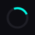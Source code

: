 
<!--DOCTYPE html-->
<html lang="en">
<head>
  <meta charset="UTF-8" />
  <meta name="viewport" content="width=device-width, initial-scale=1.0" />
  <title>Jake</title>
  <link rel="stylesheet" href="styles.css" />
  <link rel="stylesheet" href="https://unpkg.com/aos@2.3.4/dist/aos.css" />
</head>
<body>
  <div id="loader">
    <div class="spinner"></div>
  </div>

  <canvas id="bgCanvas"></canvas>

  <header>
    <nav class="navbar">
      <div class="logo">Jacob Wood</div>
      <div class="hamburger" onclick="toggleMenu()">☰</div>
      <ul class="nav-links" id="nav-links">
        <li><a href="#about" onclick="closeMenu()">About</a></li>
        <li><a href="#projects" onclick="closeMenu()">Projects</a></li>
        <li><a href="#contact" onclick="closeMenu()">Contact</a></li>
      </ul>
    </nav>
  </header>

  <section class="hero parallax">
    <h1 data-aos="fade-down">Experience Sublimity</h1>
    <p data-aos="fade-up">Designing sleek, innovative web experiences.</p>
  </section>

  <svg class="divider" viewBox="0 0 1440 100">
    <path fill="#0d0d12" d="M0,0 C720,100 720,0 1440,100 L1440,0 L0,0 Z"></path>
  </svg>


<!-- about me stuff. Change this. The font isn't great. The paragraphs don't have extra line spacing after paragraphs. Fix this stuff. -->
  <section id="about" class="section" data-aos="fade-down">
    <h2>About Me</h2>
    <p class="cascadia-code-semi-bold">Hi, I'm Jake!</p>
    <p class="cascadia-code-semi-bold">I'm a passionate web developer who loves building beautiful, user-friendly websites and apps. I specialize in HTML, CSS, JavaScript, and frameworks like React and Tailwind CSS.</p>
	<p class="cascadia-code-semi-bold">Whether it's creating clean front-end designs or wiring up powerful backend functionality, I'm always excited to take on new challenges and learn something new along the way.</p>
	<p class="cascadia-code-semi-bold">When I'm not coding, you can find me exploring UI/UX trends, refining my personal projects, or helping others solve problems online.</p>
  </section>

  <svg class="divider flip" viewBox="0 0 1440 100">
    <path fill="#0d0d12" d="M0,0 C720,100 720,0 1440,100 L1440,0 L0,0 Z"></path>
  </svg>

  <section id="projects" class="section" data-aos="fade-down">
    <h2>My Projects</h2>
    <div class="project-gallery">

      <div class="project-card" onclick="window.open('calculator/index.html', '_blank')">Calculator</div>
      <div class="project-card" onclick="window.open('tic-tac-toe-online/index.html', '_blank')">Tic Tac Toe</div>
      <div class="project-card" onclick="window.open('movieSpinner/index.html', '_blank')">Movie Spinner</div>



<!-- old stuff. I no longer use this. Maybe should just delete?-->
      <!--
      <div class="project-card" onclick="openModal(1)">⚡ Reactive UI</div>
      <div class="project-card" onclick="openModal(2)">🧠 AI Dashboard</div>
      <div class="project-card" onclick="openModal(3)">📲 Mobile UX</div>
      -->

      
    </div>
  </section>

  <svg class="divider" viewBox="0 0 1440 100">
    <path fill="#0d0d12" d="M0,0 C720,100 720,0 1440,100 L1440,0 L0,0 Z"></path>
  </svg>



<!-- code for contact form. It doesn't actually work yet...
	Also, maybe should add my github and instagram, linkedin, etc. -->

  <section id="contact" class="section" data-aos="fade-down">
    <h2>Contact</h2>
    <form class="contact-form" name="contact" method="POST" data-netlify="true">
      <input type="hidden" name="form-name" value="contact" />
      <input type="text" name="name" placeholder="Name" required />
      <input type="email" name="email" placeholder="Email" required />
      <textarea name="message" placeholder="Message" required></textarea>
      <button type="submit">Send Message</button>
    </form>
  </section>

  <footer>
    <p>&copy; 2025 Jacob Wood. All rights reserved.</p>
  </footer>



<!-- pretty sure this block is unused lol. -->

  <div class="modal" id="projectModal">
    <div class="modal-content">
      <span class="close" onclick="closeModal()">&times;</span>
      <div id="modalText"></div>
    </div>
  </div>

  <script src="https://unpkg.com/aos@2.3.4/dist/aos.js"></script>
  <script>
    AOS.init();
    window.addEventListener("load", () => {
      document.getElementById("loader").style.display = "none";
    });

    function toggleMenu() {
      document.getElementById("nav-links").classList.toggle("active");
    }
    function closeMenu() {
      document.getElementById("nav-links").classList.remove("active");
    }

    const modal = document.getElementById("projectModal");
    const modalText = document.getElementById("modalText");
    const projectData = {
      1: "⚡ Reactive UI: High-speed frontend with GSAP animations.",
      2: "🧠 AI Dashboard: AI-powered analytics in a sleek dark UI.",
      3: "📲 Mobile UX: Flutter-powered fluid mobile interface.",
    };
    function openModal(id) {
      modalText.innerText = projectData[id];
      modal.style.display = "flex";
    }
    function closeModal() {
      modal.style.display = "none";
    }

    // Starry background animation
    const canvas = document.getElementById("bgCanvas");
    const ctx = canvas.getContext("2d");
    let stars = [];

    function resizeCanvas() {
      canvas.width = window.innerWidth;
      canvas.height = window.innerHeight;
    }
    window.addEventListener("resize", resizeCanvas);
    resizeCanvas();

    for (let i = 0; i < 100; i++) {
      stars.push({
        x: Math.random() * canvas.width,
        y: Math.random() * canvas.height,
        r: Math.random() * 1.5,
        d: Math.random() * 0.5 + 0.5,
      });
    }

    function animateStars() {
      ctx.clearRect(0, 0, canvas.width, canvas.height);
      ctx.fillStyle = "#00ffe7";
      stars.forEach((s) => {
        ctx.beginPath();
        ctx.arc(s.x, s.y, s.r, 0, Math.PI * 2);
        ctx.fill();
        s.y += s.d;
        if (s.y > canvas.height) {
          s.y = 0;
          s.x = Math.random() * canvas.width;
        }
      });
      requestAnimationFrame(animateStars);
    }
    animateStars();
  </script>
</body>
</html>








<style>

/* Reset and base styles */
* {
  margin: 0;
  padding: 0;
  box-sizing: border-box;
}
body {
  font-family: 'Segoe UI', Tahoma, Geneva, Verdana, sans-serif;
  background-color: #0d0d12;
  color: #e4e4f0;
  overflow-x: hidden;
}

/* Loader */
#loader {
  position: fixed;
  top: 0; left: 0;
  width: 100%;
  height: 100%;
  background: #0d0d12;
  display: flex;
  justify-content: center;
  align-items: center;
  z-index: 9999;
}
.spinner {
  width: 50px;
  height: 50px;
  border: 5px solid #1e1e25;
  border-top: 5px solid #00ffe7;
  border-radius: 50%;
  animation: spin 1s linear infinite;
}
@keyframes spin {
  to { transform: rotate(360deg); }
}

/* Canvas background */
#bgCanvas {
  position: fixed;
  top: 0;
  left: 0;
  z-index: -1;
}

/* Navbar */
.navbar {
  display: flex;
  justify-content: space-between;         /* changed this. Commented out. Testing. */
  align-items: center;
  padding: 1rem 5rem;                  /*changed this 2 --> 5 */
  background: #1e1e25;
  position: sticky;
  top: 0;
  z-index: 100;
}
.logo {
  font-size: 1.5rem;
  font-weight: bold;
  color: #00ffe7;
}
.nav-links {
  list-style: none;
  display: flex;
  gap: 1.5rem;
}
.nav-links a {
  text-decoration: none;
  color: #e4e4f0;          /* og: #e4e4f0 */		/* tester: #25ad1c */
  font-weight: 600;
  padding: 0.8rem 0.8rem;      /* og: 0.4, 0.8 */	/* tester: 1.0rem 0.8rem */
  border-radius: 5px;
  transition: 0.3s;
  display: inline-block;
  line-height: 1.6;
}
.nav-links a:hover {
  background: #00ffe7;          /* og:  #00ffe7 */	/* tester: #69d417 */
  color: #0d0d12;
}
.hamburger {
  display: none;
  font-size: 1.5rem;
  color: #fff;
  cursor: pointer;
}
@media (max-width: 768px) {
  .nav-links {
    flex-direction: column;
    position: absolute;
    top: 60px;
    right: 0;
    background: #1e1e25;
    width: 200px;
    display: none;
  }
  .nav-links.active {
    display: flex;
  }
  .hamburger {
    display: block;
  }
}

/* Hero */
.hero {
  display: flex;
  flex-direction: column;
  align-items: center;
  justify-content: center;
  height: 100vh;
  text-align: center;
  padding: 2rem;
  background: linear-gradient(145deg, #0d0d12, #1c1c29);
}
.hero h1 {
  font-size: 3rem;
  color: #00ffe7;
}
.hero p {
  font-size: 1.25rem;
  color: #ccc;
  margin-top: 1rem;
}

/* Section styles */
.section {
  padding: 5rem 2rem;
  background-color: #1e1e25;
}
.section h2 {
  font-size: 2rem;
  color: #00ffe7;
  margin-bottom: 1rem;
}
.section p {
  max-width: 600px;
  margin: auto;
  font-size: 1.1rem;
}

/* SVG divider */
.divider {
  display: block;
  width: 100%;
  height: 100px;
}
.flip {
  transform: rotate(180deg);
}

/* Project Gallery */
.project-gallery {
  display: flex;
  gap: 2rem;
  flex-wrap: wrap;
  justify-content: center;
}
.project-card {
  background: #2c2c38;
  padding: 1.5rem;
  border-radius: 10px;
  box-shadow: 0 4px 8px rgba(0,0,0,0.2);
  cursor: pointer;
  transition: transform 0.3s ease, background 0.3s ease;
}
.project-card:hover {
  transform: translateY(-5px);
  background: #00ffe7;
  color: #0d0d12;
}

/* Contact Form */
.contact-form {
  max-width: 500px;
  margin: auto;
  display: flex;
  flex-direction: column;
  gap: 1rem;
}
.contact-form input,
.contact-form textarea {
  padding: 0.75rem;
  border: none;
  border-radius: 5px;
  font-size: 1rem;
}
.contact-form button {
  background: #00ffe7;
  color: #0d0d12;
  padding: 0.75rem;
  border: none;
  border-radius: 5px;
  font-weight: bold;
  cursor: pointer;
}
.contact-form button:hover {
  background: #00d6c1;
}

/* Footer */
footer {
  background: #1e1e25;
  text-align: center;
  padding: 1.5rem 2rem;
  color: #999;
}

/* Modal */
.modal {
  position: fixed;
  top: 0; left: 0;
  width: 100vw;
  height: 100vh;
  background: rgba(0,0,0,0.8);
  display: none;
  justify-content: center;
  align-items: center;
  z-index: 1000;
}
.modal-content {
  background: #1e1e25;
  padding: 2rem;
  border-radius: 10px;
  max-width: 500px;
  width: 90%;
  color: #fff;
  text-align: center;
  position: relative;
}
.close {
  position: absolute;
  top: 10px;
  right: 15px;
  font-size: 1.5rem;
  cursor: pointer;
  color: #aaa;
}
.close:hover {
  color: #fff;
}








/* custom fonts ! */


.cascadia-code-semi-bold {
  font-family: "Cascadia Code", sans-serif;
  font-optical-sizing: auto;
  font-weight: 500;
  font-style: normal;
  line-height: 1.4;
  letter-spacing: 0.5px;
margin-bottom: 5.0em;
}







</style>
